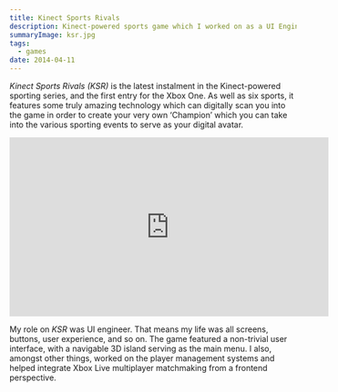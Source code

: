 ```yaml
---
title: Kinect Sports Rivals
description: Kinect-powered sports game which I worked on as a UI Engineer.
summaryImage: ksr.jpg
tags:
  - games
date: 2014-04-11
---
```

_Kinect Sports Rivals (KSR)_ is the latest instalment in the Kinect-powered sporting series, and the first entry for the Xbox One. As well as six sports, it features some truly amazing technology which can digitally scan you into the game in order to create your very own ‘Champion’ which you can take into the various sporting events to serve as your digital avatar.

<iframe width="560" height="315" src="https://www.youtube-nocookie.com/embed/l6Fy70Xz1hw?si=_kVNT2ffgWwMi1aH" title="YouTube video player" frameborder="0" allow="accelerometer; autoplay; clipboard-write; encrypted-media; gyroscope; picture-in-picture; web-share" referrerpolicy="strict-origin-when-cross-origin" allowfullscreen></iframe>

My role on _KSR_ was UI engineer. That means my life was all screens, buttons, user experience, and so on. The game featured a non-trivial user interface, with a navigable 3D island serving as the main menu. I also, amongst other things, worked on the player management systems and helped integrate Xbox Live multiplayer matchmaking from a frontend perspective.